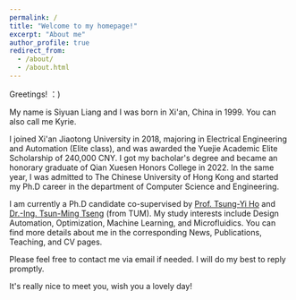 ```yaml
---
permalink: /
title: "Welcome to my homepage!"
excerpt: "About me"
author_profile: true
redirect_from: 
  - /about/
  - /about.html
---
```


Greetings! ：)

My name is Siyuan Liang and I was born in Xi'an, China in 1999. You can also call me Kyrie.

I joined Xi'an Jiaotong University in 2018, majoring in Electrical Engineering and Automation (Elite class), and was awarded the Yuejie Academic Elite Scholarship of 240,000 CNY. I got my bacholar's degree and became an honorary graduate of Qian Xuesen Honors College in 2022. In the same year, I was admitted to The Chinese University of Hong Kong and started my Ph.D career in the department of Computer Science and Engineering.

I am currently a Ph.D candidate co-supervised by <a href="https://tsungyiho.github.io">Prof. Tsung-Yi Ho</a> and <a href="https://www.ce.cit.tum.de/en/eda/persons/tsun-ming-tseng">Dr.-Ing. Tsun-Ming Tseng</a> (from TUM). My study interests include Design Automation, Optimization, Machine Learning, and Microfluidics. You can find more details about me in the corresponding News, Publications, Teaching, and CV pages.

Please feel free to contact me via email if needed. I will do my best to reply promptly.

It's really nice to meet you, wish you a lovely day!



<body>
<script type='text/javascript' id='clustrmaps' src='//cdn.clustrmaps.com/map_v2.js?cl=ffffff&w=600&t=tt&d=3hYg96CqA8tHVFDAUu79fnP_Kxf-pWJg6j4naqdR5S0'></script>
</body>
